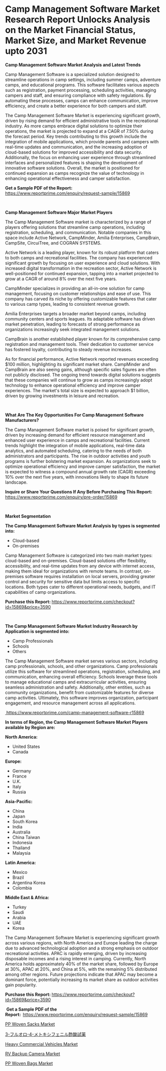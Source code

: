<p><h1>Camp Management Software Market Research Report Unlocks Analysis on the Market Financial Status, Market Size, and Market Revenue upto 2031</h1></p><p><strong>Camp Management Software Market Analysis and Latest Trends</strong></p>
<p><p>Camp Management Software is a specialized solution designed to streamline operations in camp settings, including summer camps, adventure camps, and educational programs. This software facilitates various aspects such as registration, payment processing, scheduling activities, managing campers and staff, and ensuring compliance with safety regulations. By automating these processes, camps can enhance communication, improve efficiency, and create a better experience for both campers and staff.</p><p>The Camp Management Software Market is experiencing significant growth, driven by rising demand for efficient administrative tools in the recreational industry. As more camps embrace digital solutions to optimize their operations, the market is projected to expand at a CAGR of 7.50% during the forecast period. Key trends contributing to this growth include the integration of mobile applications, which provide parents and campers with real-time updates and communication, and the increasing adoption of cloud-based solutions for improved accessibility and data security. Additionally, the focus on enhancing user experience through streamlined interfaces and personalized features is shaping the development of innovative software solutions. Overall, the market is positioned for continued expansion as camps recognize the value of technology in enhancing operational effectiveness and camper satisfaction.</p></p>
<p><strong>Get a Sample PDF of the Report:&nbsp;</strong> <a href="https://www.reportprime.com/enquiry/request-sample/15869">https://www.reportprime.com/enquiry/request-sample/15869</a></p>
<p>&nbsp;</p>
<p><strong>Camp Management Software Major Market Players</strong></p>
<p><p>The Camp Management Software market is characterized by a range of players offering solutions that streamline camp operations, including registration, scheduling, and communication. Notable companies in this space include Active Network, CampMinder, Amilia Enterprises, CampBrain, CampSite, CircuiTree, and COGRAN SYSTEMS.</p><p>Active Network is a leading player, known for its robust platform that caters to both camps and recreational facilities. The company has experienced significant growth by focusing on user experience and cloud solutions. With increased digital transformation in the recreation sector, Active Network is well-positioned for continued expansion, tapping into a market projected to grow at a CAGR of around 8% over the next five years.</p><p>CampMinder specializes in providing an all-in-one solution for camp management, focusing on customer relationships and ease of use. This company has carved its niche by offering customizable features that cater to various camp types, leading to consistent revenue growth.</p><p>Amilia Enterprises targets a broader market beyond camps, including community centers and sports leagues. Its adaptable software has driven market penetration, leading to forecasts of strong performance as organizations increasingly seek integrated management solutions.</p><p>CampBrain is another established player known for its comprehensive camp registration and management tools. Their dedication to customer service has fostered loyalty, contributing to steady revenue increases.</p><p>As for financial performance, Active Network reported revenues exceeding $100 million, highlighting its significant market share. CampMinder and CampBrain are also seeing gains, although specific sales figures are often not publicly disclosed. The ongoing trend towards digital solutions suggests that these companies will continue to grow as camps increasingly adopt technology to enhance operational efficiency and improve camper experiences. The market's total size is expected to approach $1 billion, driven by growing investments in leisure and recreation.</p></p>
<p>&nbsp;</p>
<p><strong>What Are The Key Opportunities For Camp Management Software Manufacturers?</strong></p>
<p><p>The Camp Management Software market is poised for significant growth, driven by increasing demand for efficient resource management and enhanced user experience in camps and recreational facilities. Current trends highlight the integration of mobile applications, real-time data analytics, and automated scheduling, catering to the needs of both administrators and participants. The rise in outdoor activities and youth programs is further bolstering market expansion. As organizations seek to optimize operational efficiency and improve camper satisfaction, the market is expected to witness a compound annual growth rate (CAGR) exceeding 10% over the next five years, with innovations likely to shape its future landscape.</p></p>
<p><strong>Inquire or Share Your Questions If Any Before Purchasing This Report:</strong> <a href="https://www.reportprime.com/enquiry/pre-order/15869">https://www.reportprime.com/enquiry/pre-order/15869</a></p>
<p>&nbsp;</p>
<p><strong>Market Segmentation</strong></p>
<p><strong>The Camp Management Software Market Analysis by types is segmented into:</strong></p>
<p><ul><li>Cloud-based</li><li>On-premises</li></ul></p>
<p><p>Camp Management Software is categorized into two main market types: cloud-based and on-premises. Cloud-based solutions offer flexibility, accessibility, and real-time updates from any device with internet access, making them ideal for organizations with remote teams. In contrast, on-premises software requires installation on local servers, providing greater control and security for sensitive data but limits access to specific locations. Both types cater to different operational needs, budgets, and IT capabilities of camp organizations.</p></p>
<p><strong>Purchase this Report:&nbsp;</strong><a href="https://www.reportprime.com/checkout?id=15869&price=3590">https://www.reportprime.com/checkout?id=15869&price=3590</a></p>
<p>&nbsp;</p>
<p><strong>The Camp Management Software Market Industry Research by Application is segmented into:</strong></p>
<p><ul><li>Camp Professionals</li><li>Schools</li><li>Others</li></ul></p>
<p><p>The Camp Management Software market serves various sectors, including camp professionals, schools, and other organizations. Camp professionals utilize this software for streamlined operations, registration, scheduling, and communication, enhancing overall efficiency. Schools leverage these tools to manage educational camps and extracurricular activities, ensuring seamless administration and safety. Additionally, other entities, such as community organizations, benefit from customizable features for diverse camp activities. Ultimately, this software improves organization, participant engagement, and resource management across all applications.</p></p>
<p><a href="https://www.reportprime.com/camp-management-software-r15869">&nbsp;https://www.reportprime.com/camp-management-software-r15869</a></p>
<p><strong>In terms of Region, the Camp Management Software Market Players available by Region are:</strong></p>
<p>
    <p> <strong> North America: </strong>
        <ul>
            <li>United States</li>
            <li>Canada</li>
        </ul>
        </p> 
    <p> <strong> Europe: </strong>
        <ul>
            <li>Germany</li>
            <li>France</li>
            <li>U.K.</li>
            <li>Italy</li>
            <li>Russia</li>
        </ul>
        </p> 
    <p> <strong> Asia-Pacific: </strong>
        <ul>
            <li>China</li>
            <li>Japan</li>
            <li>South Korea</li>
            <li>India</li>
            <li>Australia</li>
            <li>China Taiwan</li>
            <li>Indonesia</li>
            <li>Thailand</li>
            <li>Malaysia</li>
        </ul>
        </p> 
    <p> <strong> Latin America: </strong>
        <ul>
            <li>Mexico</li>
            <li>Brazil</li>
            <li>Argentina Korea</li>
            <li>Colombia</li>
        </ul>
        </p> 
    <p> <strong> Middle East & Africa: </strong>
        <ul>
            <li>Turkey</li>
            <li>Saudi</li>
            <li>Arabia</li>
            <li>UAE</li>
            <li>Korea</li>
        </ul>
    </p>
    </p>
<p><p>The Camp Management Software Market is experiencing significant growth across various regions, with North America and Europe leading the charge due to advanced technological adoption and a strong emphasis on outdoor recreational activities. APAC is rapidly emerging, driven by increasing disposable incomes and a rising interest in camping. Currently, North America holds approximately 40% of the market share, followed by Europe at 30%, APAC at 20%, and China at 5%, with the remaining 5% distributed among other regions. Future projections indicate that APAC may become a dominant force, potentially increasing its market share as outdoor activities gain popularity.</p></p>
<p><strong>Purchase this Report: </strong><a href="https://www.reportprime.com/checkout?id=15869&price=3590">https://www.reportprime.com/checkout?id=15869&price=3590</a></p>
<p>&nbsp;<strong>Get a Sample PDF of the Report:&nbsp;&nbsp;</strong><a href="https://www.reportprime.com/enquiry/request-sample/15869">https://www.reportprime.com/enquiry/request-sample/15869</a></p>
<p><strong></strong></p>
<p><p><a href="https://www.linkedin.com/pulse/exploring-pp-woven-sacks-market-dynamics-global-trends-future-he54e?trackingId=daw9l%2BNFSzKdm9yQZsXGFw%3D%3D">PP Woven Sacks Market</a></p><p><a href="https://medium.com/@berryguann/3-fluoro-4-methoxyphenylacetic-acid-reagent-35b81b1c32ed">3-フルオロ-4-メトキシフェニル酢酸試薬</a></p><p><a href="https://medium.com/@jarredmertz12/what-is-heavy-commercial-vehicles-market-92bfc868c3aa">Heavy Commercial Vehicles Market</a></p><p><a href="https://issuu.com/reportprime-2/docs/rv-backup-camera-market-size-2030.p_0a43e3352365ba">RV Backup Camera Market</a></p><p><a href="https://www.linkedin.com/pulse/global-pp-woven-bags-market-exploring-share-trends-future-z2zle?trackingId=oZrd6PPwScGhri1XPJQzhw%3D%3D">PP Woven Bags Market</a></p></p>